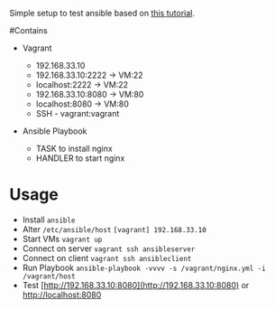 Simple setup to test ansible based on [this tutorial](https://serversforhackers.com/an-ansible-tutorial).


#Contains
* Vagrant
	* 192.168.33.10
	* 192.168.33.10:2222 → VM:22
	* localhost:2222 → VM:22
	* 192.168.33.10:8080 → VM:80
	* localhost:8080 → VM:80
	* SSH - vagrant:vagrant

* Ansible Playbook
	* TASK to install nginx
	* HANDLER to start nginx

# Usage
* Install `ansible`
* Alter `/etc/ansible/host`
	`[vagrant]
 	192.168.33.10`
 * Start VMs `vagrant up`
 * Connect on server `vagrant ssh ansibleserver`
 * Connect on client `vagrant ssh ansibleclient`
 * Run Playbook `ansible-playbook -vvvv -s /vagrant/nginx.yml -i /vagrant/host`
 * Test [http://192.168.33.10:8080](http://192.168.33.10:8080) or [http://localhost:8080](http://localhost:8080)
